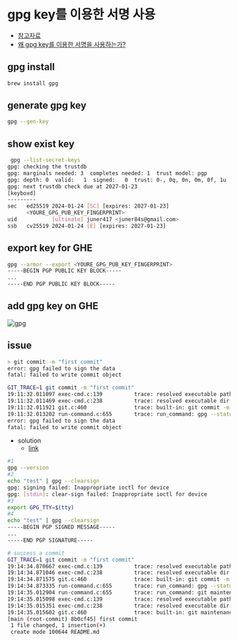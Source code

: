 # gpg key를 이용한 서명 사용
* [참고자료](https://www.44bits.io/ko/post/add-signing-key-to-git-commit-by-gpg)
* [왜 gpg key를 이용한 서명을 사용하는가?](https://bitlog.tistory.com/52)

## gpg install 
```bash
brew install gpg
```

## generate gpg key
```bash
gpg --gen-key
```

## show exist key
```bash
 gpg --list-secret-keys
gpg: checking the trustdb
gpg: marginals needed: 3  completes needed: 1  trust model: pgp
gpg: depth: 0  valid:   1  signed:   0  trust: 0-, 0q, 0n, 0m, 0f, 1u
gpg: next trustdb check due at 2027-01-23
[keyboxd]
---------
sec   ed25519 2024-01-24 [SC] [expires: 2027-01-23]
      <YOURE_GPG_PUB_KEY_FINGERPRINT>
uid           [ultimate] juner417 <juner84s@gmail.com>
ssb   cv25519 2024-01-24 [E] [expires: 2027-01-23]
```

## export key for GHE
```bash
gpg --armor --export <YOURE_GPG_PUB_KEY_FINGERPRINT>
-----BEGIN PGP PUBLIC KEY BLOCK-----
...
-----END PGP PUBLIC KEY BLOCK-----
```

## add gpg key on GHE
![gpg](./asset/gpg-ghe.png)




## issue
```bash
> git commit -m "first commit"
error: gpg failed to sign the data
fatal: failed to write commit object
```

```bash
GIT_TRACE=1 git commit -m "first commit"
19:11:32.011097 exec-cmd.c:139          trace: resolved executable path from Darwin stack: /Library/Developer/CommandLineTools/usr/bin/git
19:11:32.011469 exec-cmd.c:238          trace: resolved executable dir: /Library/Developer/CommandLineTools/usr/bin
19:11:32.011921 git.c:460               trace: built-in: git commit -m 'first commit'
19:11:32.013202 run-command.c:655       trace: run_command: gpg --status-fd=2 -bsau 4AD49B810C71D9ACCEXXXXXXXX694D0C939149E
error: gpg failed to sign the data
fatal: failed to write commit object
```

* solution 
  * [link](https://gist.github.com/paolocarrasco/18ca8fe6e63490ae1be23e84a7039374?permalink_comment_id=3767413)
```bash
#1
gpg --version
#2
echo "test" | gpg --clearsign
gpg: signing failed: Inappropriate ioctl for device
gpg: [stdin]: clear-sign failed: Inappropriate ioctl for device
#3
export GPG_TTY=$(tty)
#4
echo "test" | gpg --clearsign
-----BEGIN PGP SIGNED MESSAGE-----
...
-----END PGP SIGNATURE-----

# success a commit 
GIT_TRACE=1 git commit -m "first commit"
19:14:34.870667 exec-cmd.c:139          trace: resolved executable path from Darwin stack: /Library/Developer/CommandLineTools/usr/bin/git
19:14:34.871046 exec-cmd.c:238          trace: resolved executable dir: /Library/Developer/CommandLineTools/usr/bin
19:14:34.871575 git.c:460               trace: built-in: git commit -m 'first commit'
19:14:34.873335 run-command.c:655       trace: run_command: gpg --status-fd=2 -bsau 4AD49B810C71D9ACCEXXXXXXXX694D0C939149E
19:14:35.012904 run-command.c:655       trace: run_command: git maintenance run --auto --no-quiet
19:14:35.015098 exec-cmd.c:139          trace: resolved executable path from Darwin stack: /Library/Developer/CommandLineTools/usr/libexec/git-core/git
19:14:35.015351 exec-cmd.c:238          trace: resolved executable dir: /Library/Developer/CommandLineTools/usr/libexec/git-core
19:14:35.015602 git.c:460               trace: built-in: git maintenance run --auto --no-quiet
[main (root-commit) 8b0cf45] first commit
 1 file changed, 1 insertion(+)
 create mode 100644 README.md
```
